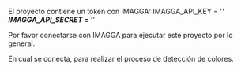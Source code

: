 El proyecto contiene un token con IMAGGA:
IMAGGA_API_KEY = '*********'
IMAGGA_API_SECRET = '*********'

Por favor conectarse con IMAGGA 
para ejecutar este proyecto por lo general.

En cual se conecta, para realizar el proceso de detección de colores.



